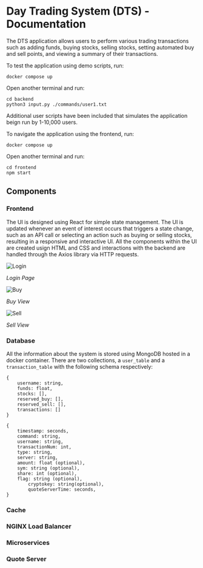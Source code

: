 # Day Trading System (DTS) - Documentation

The DTS application allows users to perform various trading transactions such as adding funds, buying stocks, selling stocks, setting automated buy and sell points, and viewing a summary of their transactions. 

To test the application using demo scripts, run:

```
docker compose up
```

Open another terminal and run:

```
cd backend
python3 input.py ./commands/user1.txt
```

Additional user scripts have been included that simulates the application beign run by 1-10,000 users. 

To navigate the application using the frontend, run:

```
docker compose up
```

Open another terminal and run:

```
cd frontend
npm start
```

## Components

### Frontend
The UI is designed using React for simple state management. The UI is updated whenever an event of interest occurs that triggers a state change, such as an API call or selecting an action such as buying or selling stocks, resulting in a responsive and interactive UI. All the components within the UI are created usign HTML and CSS and interactions with the backend are handled through the Axios library via HTTP requests.

![Login](https://user-images.githubusercontent.com/91633223/231275899-7283a789-b38b-49a7-bb5b-af36381ed417.png)

*Login Page*

![Buy](https://user-images.githubusercontent.com/91633223/231276924-f3ce7d1a-1dbc-4fe1-8cfb-c68e9177151a.png)

*Buy View*

![Sell](https://user-images.githubusercontent.com/91633223/231277029-34ee94a2-c043-4aaf-9244-358b6b5b7cf8.png)

*Sell View*

### Database

All the information about the system is stored using MongoDB hosted in a docker container. There are two collections, a `user_table` and a `transaction_table` with the following schema respectively:

```
{
	username: string,
	funds: float,
	stocks: [],
	reserved_buy: [],
	reserved_sell: [],
	transactions: []
}
```

```
{
	timestamp: seconds,
	command: string,
	username: string,
	transactionNum: int,
	type: string,
	server: string,
	amount: float (optional),
	sym: string (optional),
	share: int (optional),
	flag: string (optional),
        cryptokey: string(optional),
        quoteServerTime: seconds, 
}
```

### Cache



### NGINX Load Balancer

### Microservices

### Quote Server
